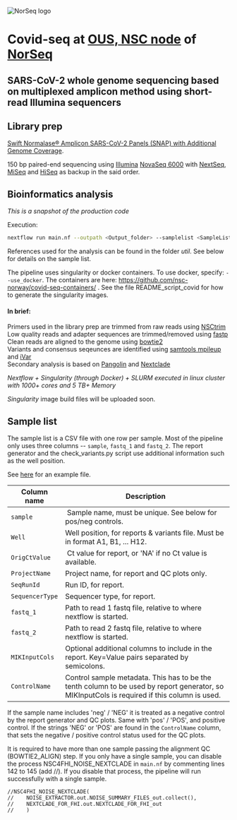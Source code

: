 ![NorSeq logo](http://genomics.no/oslo/uploads/images/NorSeqLogo_Acronym%20Colormix.png)

# Covid-seq at [OUS, NSC node](https://www.sequencing.uio.no/) of [NorSeq](https://www.norseq.org/)

## SARS-CoV-2 whole genome sequencing based on multiplexed amplicon method using short-read Illumina sequencers

## Library prep

[Swift Normalase® Amplicon SARS-CoV-2 Panels (SNAP) with Additional Genome Coverage](https://swiftbiosci.com/swif-normalase-amplicon-sars-cov-2-panels/).  

150 bp paired-end sequencing using [Illumina](https://www.illumina.com) [NovaSeq 6000](https://www.illumina.com/systems/sequencing-platforms/novaseq.html) with [NextSeq](https://www.illumina.com/systems/sequencing-platforms/nextseq.html), [MiSeq](https://www.illumina.com/systems/sequencing-platforms/miseq.html) and [HiSeq](https://www.illumina.com/systems/sequencing-platforms/hiseq-2500.html) as backup in the said order.


## Bioinformatics analysis

_This is a snapshot of the production code_

Execution:
```bash
nextflow run main.nf --outpath <Output_folder> --samplelist <SampleList.csv>  --align_tool "bowtie2" -resume
```

References used for the analysis can be found in the folder _util_. See below for details on the sample list.

The pipeline uses singularity or docker containers. To use docker, specify: `--use_docker`. The containers are here: https://github.com/nsc-norway/covid-seq-containers/ . See the file README_script_covid for how to generate the singularity images.


#### In brief:

Primers used in the library prep are trimmed from raw reads using [NSCtrim](https://github.com/nsc-norway/NSCtrim)  
Low quality reads and adapter sequences are trimmed/removed using [fastp](https://github.com/OpenGene/fastp)  
Clean reads are aligned to the genome using [bowtie2](http://bowtie-bio.sourceforge.net/bowtie2/index.shtml)  
Variants and consensus seqeunces are identified using [samtools mpileup](http://www.htslib.org/doc/samtools-mpileup.html) and [iVar](https://github.com/andersen-lab/ivar)  
Secondary analysis is based on [Pangolin](https://cov-lineages.org/) and [Nextclade](https://clades.nextstrain.org/)  


_Nextflow + Singularity (through Docker) + SLURM executed in linux cluster with 1000+ cores and 5 TB+ Memory_

_Singularity_ image build files will be uploaded soon.


## Sample list

The sample list is a CSV file with one row per sample. Most of the pipeline only uses three columns -- `sample`, `fastq_1` and `fastq_2`.
The report generator and the check_variants.py script use additional information such as the well position.

See [here](doc/sampleList.example.csv) for an example file.

| Column name | Description |
|-------------|-------------|
| `sample`    | Sample name, must be unique. See below for pos/neg controls. |
| `Well`      | Well position, for reports & variants file. Must be in format A1, B1, ... H12. |
| `OrigCtValue`| Ct value for report, or 'NA' if no Ct value is available. |
| `ProjectName`| Project name, for report and QC plots only. |
| `SeqRunId`  | Run ID, for report. |
| `SequencerType` | Sequencer type, for report. |
| `fastq_1`   | Path to read 1 fastq file, relative to where nextflow is started. |
| `fastq_2`   | Path to read 2 fastq file, relative to where nextflow is started. |
| `MIKInputCols` | Optional additional columns to include in the report. Key=Value pairs separated by semicolons. |
| `ControlName` | Control sample metadata. This has to be the tenth column to be used by report generator, so MIKInputCols is required if this column is used. |

If the sample name includes 'neg' / 'NEG' it is treated as a negative control by the report generator and QC plots. Same with 'pos' / 'POS', and positive control.
If the strings 'NEG' or 'POS' are found in the `ControlName` column, that sets the negative / positive control status used for the QC plots.

It is required to have more than one sample passing the alignment QC (BOWTIE2_ALIGN) step. If you only have a single sample, you can disable the
process NSC4FHI_NOISE_NEXTCLADE in `main.nf` by commenting lines 142 to 145 (add //). If you disable that process, the pipeline will run successfully 
with a single sample.

    //NSC4FHI_NOISE_NEXTCLADE(
    //    NOISE_EXTRACTOR.out.NOISE_SUMMARY_FILES_out.collect(),
    //    NEXTCLADE_FOR_FHI.out.NEXTCLADE_FOR_FHI_out
    //    )

